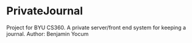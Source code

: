 PrivateJournal
==============

Project for BYU CS360. A private server/front end system for keeping a journal. Author: Benjamin Yocum
